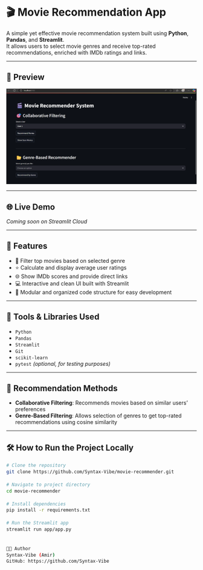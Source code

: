 # 🎬 Movie Recommendation App

A simple yet effective movie recommendation system built using **Python**, **Pandas**, and **Streamlit**.  
It allows users to select movie genres and receive top-rated recommendations, enriched with IMDb ratings and links.

---

## 🔎 Preview

![App Screenshot](movie-recommender.png)

---

## 🌐 Live Demo

<!-- Replace this link with your real deployed link once available -->
*Coming soon on Streamlit Cloud*

---

## 🚀 Features

- 🎯 Filter top movies based on selected genre
- ⭐ Calculate and display average user ratings
- 🌐 Show IMDb scores and provide direct links
- 💻 Interactive and clean UI built with Streamlit
- 🧩 Modular and organized code structure for easy development

---

## 🧰 Tools & Libraries Used

- `Python`
- `Pandas`
- `Streamlit`
- `Git`
- `scikit-learn`
- `pytest` *(optional, for testing purposes)*

---

## 🧠 Recommendation Methods

- **Collaborative Filtering**: Recommends movies based on similar users’ preferences  
- **Genre-Based Filtering**: Allows selection of genres to get top-rated recommendations using cosine similarity

---

## 🛠️ How to Run the Project Locally

```bash
# Clone the repository
git clone https://github.com/Syntax-Vibe/movie-recommender.git

# Navigate to project directory
cd movie-recommender

# Install dependencies
pip install -r requirements.txt

# Run the Streamlit app
streamlit run app/app.py


🧑‍💻 Author
Syntax-Vibe (Amir)
GitHub: https://github.com/Syntax-Vibe


